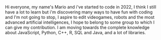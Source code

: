 Hi everyone, my name's Mario and i've started to code in 2022, 
I think I still have a lot to learn but i'm discovering many ways to have fun with coding and I'm not going to stop, 
I aspire to edit videogames, robots and the most advanced artificial intelligences, 
I hope to belong to some group to which I can give my contribution. 
I am moving towards the complete knowledge about JavaScript, Python, C++, R, SQL and Java, and a lot of libraries. 
